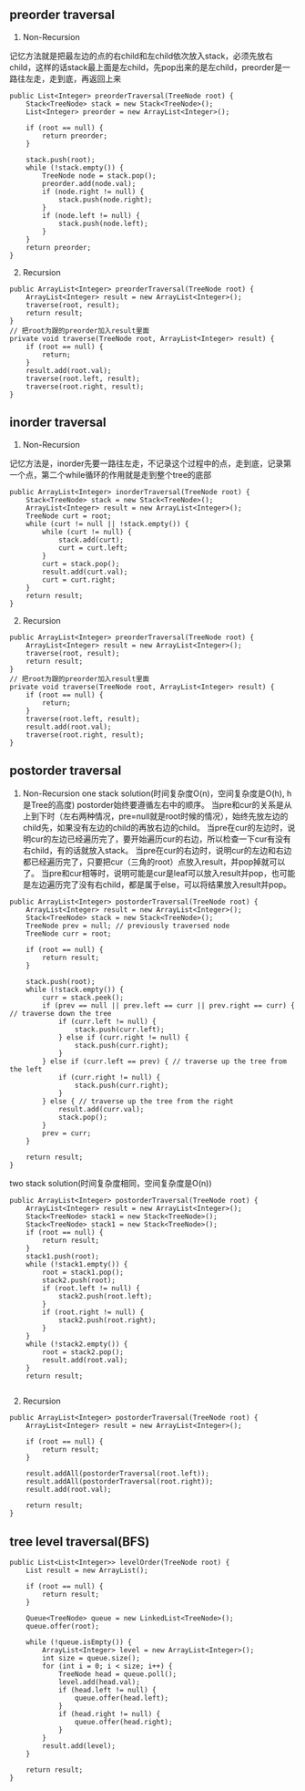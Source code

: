 preorder traversal
---
1. Non-Recursion

记忆方法就是把最左边的点的右child和左child依次放入stack，必须先放右child，这样的话stack最上面是左child，先pop出来的是左child，preorder是一路往左走，走到底，再返回上来
```
public List<Integer> preorderTraversal(TreeNode root) {
    Stack<TreeNode> stack = new Stack<TreeNode>();
    List<Integer> preorder = new ArrayList<Integer>();

    if (root == null) {
        return preorder;
    }

    stack.push(root);
    while (!stack.empty()) {
        TreeNode node = stack.pop();
        preorder.add(node.val);
        if (node.right != null) {
            stack.push(node.right);
        }
        if (node.left != null) {
            stack.push(node.left);
        }
    }
    return preorder;
}
```
2. Recursion
```
public ArrayList<Integer> preorderTraversal(TreeNode root) {
    ArrayList<Integer> result = new ArrayList<Integer>();
    traverse(root, result);
    return result;
}
// 把root为跟的preorder加入result里面
private void traverse(TreeNode root, ArrayList<Integer> result) {
    if (root == null) {
        return;
    }
    result.add(root.val);
    traverse(root.left, result);
    traverse(root.right, result);
}
```

inorder traversal
----
1. Non-Recursion

记忆方法是，inorder先要一路往左走，不记录这个过程中的点，走到底，记录第一个点，第二个while循环的作用就是走到整个tree的底部
```
public ArrayList<Integer> inorderTraversal(TreeNode root) {
    Stack<TreeNode> stack = new Stack<TreeNode>();
    ArrayList<Integer> result = new ArrayList<Integer>();
    TreeNode curt = root;
    while (curt != null || !stack.empty()) {
        while (curt != null) {
            stack.add(curt);
            curt = curt.left;
        }
        curt = stack.pop();
        result.add(curt.val);
        curt = curt.right;
    }
    return result;
}
```
2. Recursion
```
public ArrayList<Integer> preorderTraversal(TreeNode root) {
    ArrayList<Integer> result = new ArrayList<Integer>();
    traverse(root, result);
    return result;
}
// 把root为跟的preorder加入result里面
private void traverse(TreeNode root, ArrayList<Integer> result) {
    if (root == null) {
        return;
    }
    traverse(root.left, result);
    result.add(root.val);
    traverse(root.right, result);
}

```

postorder traversal
----
1. Non-Recursion
one stack solution(时间复杂度O(n)，空间复杂度是O(h), h是Tree的高度)
postorder始终要遵循左右中的顺序。
当pre和cur的关系是从上到下时（左右两种情况，pre=null就是root时候的情况），始终先放左边的child先，如果没有左边的child的再放右边的child。
当pre在cur的左边时，说明cur的左边已经遍历完了，要开始遍历cur的右边，所以检查一下cur有没有右child，有的话就放入stack。
当pre在cur的右边时，说明cur的左边和右边都已经遍历完了，只要把cur（三角的root）点放入result，并pop掉就可以了。
当pre和cur相等时，说明可能是cur是leaf可以放入result并pop，也可能是左边遍历完了没有右child，都是属于else，可以将结果放入result并pop。
```
public ArrayList<Integer> postorderTraversal(TreeNode root) {
    ArrayList<Integer> result = new ArrayList<Integer>();
    Stack<TreeNode> stack = new Stack<TreeNode>();
    TreeNode prev = null; // previously traversed node
    TreeNode curr = root;

    if (root == null) {
        return result;
    }

    stack.push(root);
    while (!stack.empty()) {
        curr = stack.peek();
        if (prev == null || prev.left == curr || prev.right == curr) { // traverse down the tree
            if (curr.left != null) {
                stack.push(curr.left);
            } else if (curr.right != null) {
                stack.push(curr.right);
            }
        } else if (curr.left == prev) { // traverse up the tree from the left
            if (curr.right != null) {
                stack.push(curr.right);
            }
        } else { // traverse up the tree from the right
            result.add(curr.val);
            stack.pop();
        }
        prev = curr;
    }

    return result;
}
```
two stack solution(时间复杂度相同，空间复杂度是O(n))
```
public ArrayList<Integer> postorderTraversal(TreeNode root) {
    ArrayList<Integer> result = new ArrayList<Integer>();
    Stack<TreeNode> stack1 = new Stack<TreeNode>();
    Stack<TreeNode> stack1 = new Stack<TreeNode>();
    if (root == null) {
        return result;
    }
    stack1.push(root);
    while (!stack1.empty()) {
        root = stack1.pop();
        stack2.push(root);
        if (root.left != null) {
            stack2.push(root.left);
        }
        if (root.right != null) {
            stack2.push(root.right);
        }
    }
    while (!stack2.empty()) {
        root = stack2.pop();
        result.add(root.val);
    }
    return result;
    
```
2. Recursion
```
public ArrayList<Integer> postorderTraversal(TreeNode root) {
    ArrayList<Integer> result = new ArrayList<Integer>();

    if (root == null) {
        return result;
    }

    result.addAll(postorderTraversal(root.left));
    result.addAll(postorderTraversal(root.right));
    result.add(root.val);

    return result;   
}
```

tree level traversal(BFS)
----
```
public List<List<Integer>> levelOrder(TreeNode root) {
    List result = new ArrayList();

    if (root == null) {
        return result;
    }

    Queue<TreeNode> queue = new LinkedList<TreeNode>();
    queue.offer(root);

    while (!queue.isEmpty()) {
        ArrayList<Integer> level = new ArrayList<Integer>();
        int size = queue.size();
        for (int i = 0; i < size; i++) {
            TreeNode head = queue.poll();
            level.add(head.val);
            if (head.left != null) {
                queue.offer(head.left);
            }
            if (head.right != null) {
                queue.offer(head.right);
            }
        }
        result.add(level);
    }

    return result;
}

```

